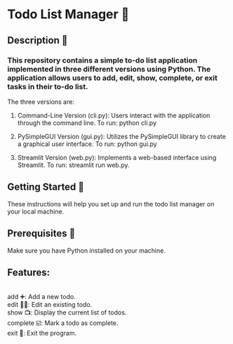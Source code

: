 # Todo List Manager 📃

## Description 📖
### This repository contains a simple to-do list application implemented in three different versions using Python. The application allows users to add, edit, show, complete, or exit tasks in their to-do list.
The three versions are:
1. Command-Line Version (cli.py):
Users interact with the application through the command line.
To run: python cli.py

2. PySimpleGUI Version (gui.py):
Utilizes the PySimpleGUI library to create a graphical user interface.
To run: python gui.py

3. Streamlit Version (web.py):
Implements a web-based interface using Streamlit.
To run: streamlit run web.py.

## Getting Started 🚀
These instructions will help you set up and run the todo list manager on your local machine.

## Prerequisites 🐍
Make sure you have Python installed on your machine.

## Features:
  <br>add ➕: Add a new todo.
  <br>edit ✍🏻: Edit an existing todo.
  <br>show 📺: Display the current list of todos.
  <br>complete ☑️: Mark a todo as complete.
  <br>exit 🛫: Exit the program.
